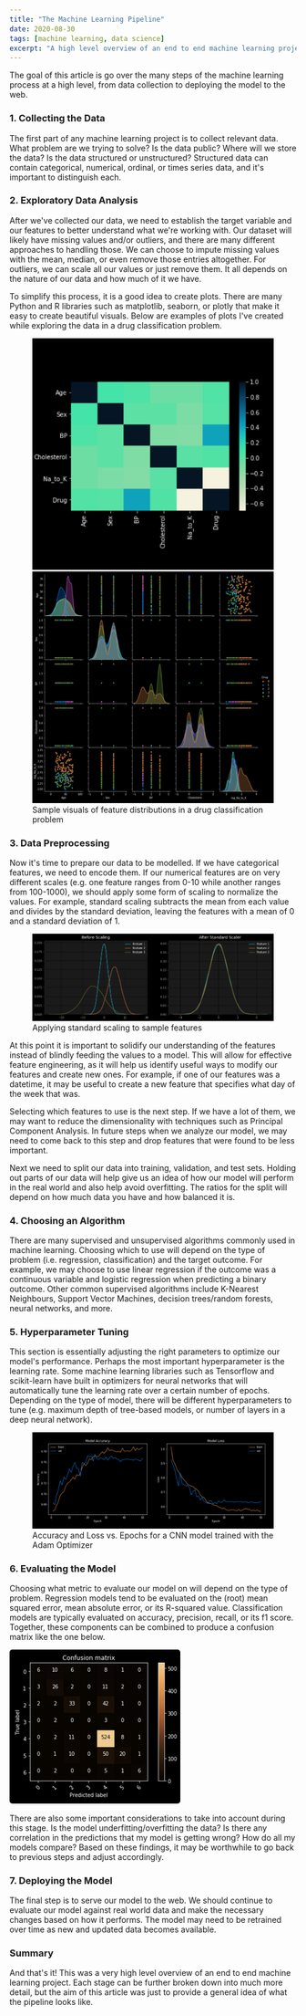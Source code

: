 ```yaml
---
title: "The Machine Learning Pipeline"
date: 2020-08-30
tags: [machine learning, data science]
excerpt: "A high level overview of an end to end machine learning project"
---
```


The goal of this article is go over the many steps of the machine learning process at a high level, from data collection to deploying the model to the web. 

### 1. Collecting the Data
The first part of any machine learning project is to collect relevant data. What problem are we trying to solve? Is the data public? Where will we store the data? Is the data structured or unstructured? Structured data can contain categorical, numerical, ordinal, or times series data, and it's important to distinguish each.

### 2. Exploratory Data Analysis
After we've collected our data, we need to establish the target variable and our features to better understand what we're working with. Our dataset will likely have missing values and/or outliers, and there are many different approaches to handling those. We can choose to impute missing values with the mean, median, or even remove those entries altogether. For outliers, we can scale all our values or just remove them. It all depends on the nature of our data and how much of it we have. 

To simplify this process, it is a good idea to create plots. There are many Python and R libraries such as matplotlib, seaborn, or plotly that make it easy to create beautiful visuals. Below are examples of plots I've created while exploring the data in a drug classification problem. 

<figure class="half">
    <a class="image-popup" href="/images/ml-overview/seaborn-heatmap.png" title="Heatmap with Seaborn">
        <img src="/images/ml-overview/seaborn-heatmap.PNG">
    </a>
    <a class="image-popup" href="/images/ml-overview/seaborn-pairplot.png" title="Pairplot with Seaborn">
        <img src="/images/ml-overview/seaborn-pairplot.PNG">
    </a>
    <figcaption>Sample visuals of feature distributions in a drug classification problem</figcaption>
</figure>

### 3. Data Preprocessing
Now it's time to prepare our data to be modelled. If we have categorical features, we need to encode them. If our numerical features are on very different scales (e.g. one feature ranges from 0-10 while another ranges from 100-1000), we should apply some form of scaling to normalize the values. For example, standard scaling subtracts the mean from each value and divides by the standard deviation, leaving the features with a mean of 0 and a standard deviation of 1. 

<figure>
    <a class="image-popup" href="/images/ml-overview/standard-scaling.PNG">
        <img src="/images/ml-overview/standard-scaling.PNG">
    </a>
    <figcaption>Applying standard scaling to sample features</figcaption>
</figure>

At this point it is important to solidify our understanding of the features instead of blindly feeding the values to a model. This will allow for effective feature engineering, as it will help us identify useful ways to modify our features and create new ones. For example, if one of our features was a datetime, it may be useful to create a new feature that specifies what day of the week that was. 

Selecting which features to use is the next step. If we have a lot of them, we may want to reduce the dimensionality with techniques such as Principal Component Analysis. In future steps when we analyze our model, we may need to come back to this step and drop features that were found to be less important. 

Next we need to split our data into training, validation, and test sets. Holding out parts of our data will help give us an idea of how our model will perform in the real world and also help avoid overfitting. The ratios for the split will depend on how much data you have and how balanced it is. 

### 4. Choosing an Algorithm 
There are many supervised and unsupervised algorithms commonly used in machine learning. Choosing which to use will depend on the type of problem (i.e. regression, classification) and the target outcome. For example, we may choose to use linear regression if the outcome was a continuous variable and logistic regression when predicting a binary outcome. Other common supervised algorithms include K-Nearest Neighbours, Support Vector Machines, decision trees/random forests, neural networks, and more. 

### 5. Hyperparameter Tuning
This section is essentially adjusting the right parameters to optimize our model's performance. Perhaps the most important hyperparameter is the learning rate. Some machine learning libraries such as Tensorflow and scikit-learn have built in optimizers for neural networks that will automatically tune the learning rate over a certain number of epochs. Depending on the type of model, there will be different hyperparameters to tune (e.g. maximum depth of tree-based models, or number of layers in a deep neural network). 

<figure>
    <a class="image-popup" href="/images/ml-overview/CNN-accuracy-loss.PNG">
        <img src="/images/ml-overview/CNN-accuracy-loss.PNG">
    </a>
    <figcaption>Accuracy and Loss vs. Epochs for a CNN model trained with the Adam Optimizer</figcaption>
</figure>

### 6. Evaluating the Model
Choosing what metric to evaluate our model on will depend on the type of problem. Regression models tend to be evaluated on the (root) mean squared error, mean absolute error, or its R-squared value. Classification models are typically evaluated on accuracy, precision, recall, or its f1 score. Together, these components can be combined to produce a confusion matrix like the one below.

<img class="align-center" src="/images/ml-overview/confusion-matrix.PNG" style="border-radius: 5px;">

There are also some important considerations to take into account during this stage. Is the model underfitting/overfitting the data? Is there any correlation in the predictions that my model is getting wrong? How do all my models compare? Based on these findings, it may be worthwhile to go back to previous steps and adjust accordingly. 

### 7. Deploying the Model
The final step is to serve our model to the web. We should continue to evaluate our model against real world data and make the necessary changes based on how it performs. The model may need to be retrained over time as new and updated data becomes available. 

### Summary 
And that's it! This was a very high level overview of an end to end machine learning project. Each stage can be further broken down into much more detail, but the aim of this article was just to provide a general idea of what the pipeline looks like. 